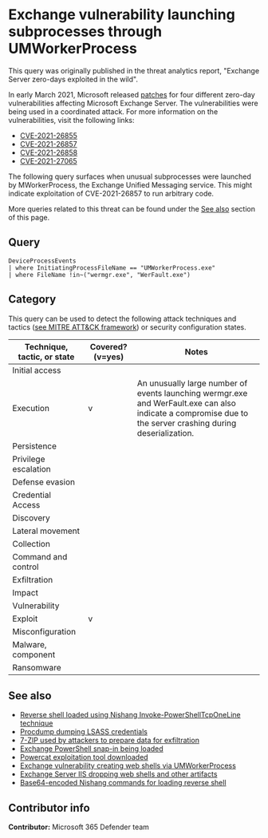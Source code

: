 # Exchange vulnerability launching subprocesses through UMWorkerProcess

This query was originally published in the threat analytics report, "Exchange Server zero-days exploited in the wild".

In early March 2021, Microsoft released [patches](https://msrc-blog.microsoft.com/2021/03/02/multiple-security-updates-released-for-exchange-server/) for four different zero-day vulnerabilities affecting Microsoft Exchange Server. The vulnerabilities were being used in a coordinated attack. For more information on the vulnerabilities, visit the following links:

* [CVE-2021-26855](https://nvd.nist.gov/vuln/detail/CVE-2021-26855)
* [CVE-2021-26857](https://nvd.nist.gov/vuln/detail/CVE-2021-26857)
* [CVE-2021-26858](https://nvd.nist.gov/vuln/detail/CVE-2021-26858)
* [CVE-2021-27065](https://nvd.nist.gov/vuln/detail/CVE-2021-27065)

The following query surfaces when unusual subprocesses were launched by MWorkerProcess, the Exchange Unified Messaging service. This might indicate exploitation of CVE-2021-26857 to run arbitrary code.

More queries related to this threat can be found under the [See also](#See-also) section of this page.

## Query

```Kusto
DeviceProcessEvents
| where InitiatingProcessFileName == "UMWorkerProcess.exe"
| where FileName !in~("wermgr.exe", "WerFault.exe")
```

## Category

This query can be used to detect the following attack techniques and tactics ([see MITRE ATT&CK framework](https://attack.mitre.org/)) or security configuration states.

| Technique, tactic, or state | Covered? (v=yes) | Notes |
|------------------------|----------|-------|
| Initial access |  |  |
| Execution | v | An unusually large number of events launching wermgr.exe and WerFault.exe can also indicate a compromise due to the server crashing during deserialization. |
| Persistence |  |  | 
| Privilege escalation |  |  |
| Defense evasion |  |  | 
| Credential Access |  |  | 
| Discovery |  |  | 
| Lateral movement |  |  | 
| Collection |  |  | 
| Command and control |  |  | 
| Exfiltration |  |  | 
| Impact |  |  |
| Vulnerability |  |  |
| Exploit | v |  |
| Misconfiguration |  |  |
| Malware, component |  |  |
| Ransomware |  |  |

## See also

* [Reverse shell loaded using Nishang Invoke-PowerShellTcpOneLine technique](./reverse-shell-nishang.md)
* [Procdump dumping LSASS credentials](../Credential%20Access/procdump-lsass-credentials.md)
* [7-ZIP used by attackers to prepare data for exfiltration](../Exfiltration/7-zip-prep-for-exfiltration.md)
* [Exchange PowerShell snap-in being loaded](../Exfiltration/exchange-powershell-snapin-loaded.md)
* [Powercat exploitation tool downloaded](../Delivery/powercat-download.md)
* [Exchange vulnerability creating web shells via UMWorkerProcess](./umworkerprocess-creating-webshell.md)
* [Exchange Server IIS dropping web shells and other artifacts](./exchange-iis-worker-dropping-webshell.md)
* [Base64-encoded Nishang commands for loading reverse shell](./reverse-shell-nishang-base64.md)

## Contributor info

**Contributor:** Microsoft 365 Defender team
